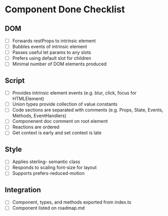 # Component Done Checklist

## DOM

- [ ] Forwards restProps to intrinsic element
- [ ] Bubbles events of intrinsic element
- [ ] Passes useful let params to any slots
- [ ] Prefers using default slot for children
- [ ] Minimal number of DOM elements produced

## Script

- [ ] Provides intrinsic element events (e.g. blur, click, focus for HTMLElement)
- [ ] Union types provide collection of value constants
- [ ] Code sections are separated with comments (e.g. Props, State, Events, Methods, EventHandlers)
- [ ] Componenent doc comment on root element
- [ ] Reactions are ordered
- [ ] Get context is early and set context is late

## Style

- [ ] Applies sterling- semantic class
- [ ] Responds to scaling font-size for layout
- [ ] Supports prefers-reduced-motion

## Integration

- [ ] Component, types, and methods exported from index.ts
- [ ] Component listed on roadmap.md
